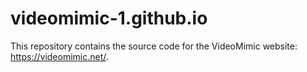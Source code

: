 # videomimic-1.github.io

This repository contains the source code for the VideoMimic website: https://videomimic.net/.